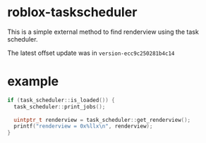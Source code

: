# roblox-taskscheduler
This is a simple external method to find renderview using the task scheduler.

The latest offset update was in ```version-ecc9c250281b4c14```


# example
```c++
if (task_scheduler::is_loaded()) {
  task_scheduler::print_jobs();
  
  uintptr_t renderview = task_scheduler::get_renderview();
  printf("renderview = 0x%llx\n", renderview);
}
```
